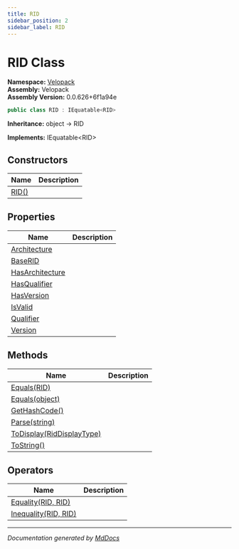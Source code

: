 ```yaml
---
title: RID
sidebar_position: 2
sidebar_label: RID
---
```

<!--  
  <auto-generated>   
    The contents of this file were generated by a tool.  
    Changes to this file may be list if the file is regenerated  
  </auto-generated>   
-->

# RID Class

**Namespace:** [Velopack](../index.md)  
**Assembly:** Velopack  
**Assembly Version:** 0.0.626+6f1a94e

```csharp
public class RID : IEquatable<RID>
```

**Inheritance:** object → RID

**Implements:** IEquatable\<RID\>

## Constructors

| Name                           | Description |
| ------------------------------ | ----------- |
| [RID()](constructors/index.md) |             |

## Properties

| Name                                             | Description |
| ------------------------------------------------ | ----------- |
| [Architecture](properties/Architecture.md)       |             |
| [BaseRID](properties/BaseRID.md)                 |             |
| [HasArchitecture](properties/HasArchitecture.md) |             |
| [HasQualifier](properties/HasQualifier.md)       |             |
| [HasVersion](properties/HasVersion.md)           |             |
| [IsValid](properties/IsValid.md)                 |             |
| [Qualifier](properties/Qualifier.md)             |             |
| [Version](properties/Version.md)                 |             |

## Methods

| Name                                              | Description |
| ------------------------------------------------- | ----------- |
| [Equals(RID)](methods/Equals.md#equalsrid)        |             |
| [Equals(object)](methods/Equals.md#equalsobject)  |             |
| [GetHashCode()](methods/GetHashCode.md)           |             |
| [Parse(string)](methods/Parse.md)                 |             |
| [ToDisplay(RidDisplayType)](methods/ToDisplay.md) |             |
| [ToString()](methods/ToString.md)                 |             |

## Operators

| Name                                            | Description |
| ----------------------------------------------- | ----------- |
| [Equality(RID, RID)](operators/Equality.md)     |             |
| [Inequality(RID, RID)](operators/Inequality.md) |             |

___

*Documentation generated by [MdDocs](https://github.com/ap0llo/mddocs)*
